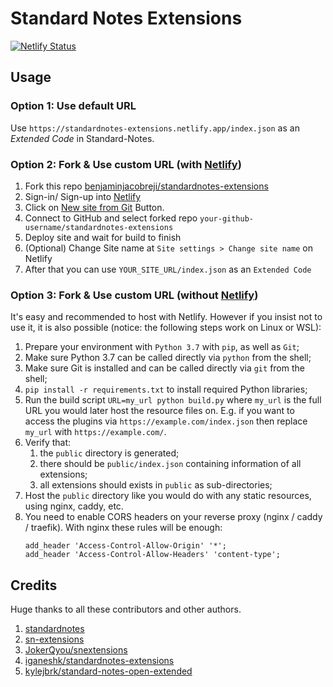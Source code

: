 # Standard Notes Extensions

[![Netlify Status](https://api.netlify.com/api/v1/badges/25256400-19de-4a55-a026-3d8ced3bf9b7/deploy-status)](https://app.netlify.com/sites/standardnotes-extensions/deploys)

## Usage

### Option 1: Use default URL

Use ```https://standardnotes-extensions.netlify.app/index.json``` as an *Extended Code* in Standard-Notes.

### Option 2: Fork & Use custom URL (with [Netlify](https://app.netlify.com/))

1. Fork this repo [benjaminjacobreji/standardnotes-extensions](https://github.com/benjaminjacobreji/standardnotes-extensions/fork)
2. Sign-in/ Sign-up into [Netlify](https://app.netlify.com/)
3. Click on [New site from Git](https://app.netlify.com/start) Button.
4. Connect to GitHub and select forked repo  ```your-github-username/standardnotes-extensions```
5. Deploy site and wait for build to finish
6. (Optional) Change Site name at ```Site settings > Change site name``` on Netlify
7. After that you can use ```YOUR_SITE_URL/index.json``` as an ```Extended Code```

### Option 3: Fork & Use custom URL (without [Netlify](https://app.netlify.com/))

It's easy and recommended to host with Netlify. However if you insist not to use it, it is also possible (notice: the following steps work on Linux or WSL):

1. Prepare your environment with `Python 3.7` with `pip`, as well as `Git`;
2. Make sure Python 3.7 can be called directly via `python` from the shell;
3. Make sure Git is installed and can be called directly via `git` from the shell;
4. `pip install -r requirements.txt` to install required Python libraries;
5. Run the build script `URL=my_url python build.py` where `my_url` is the full URL you would later host the resource files on. E.g. if you want to access the plugins via `https://example.com/index.json` then replace `my_url` with `https://example.com/`.
6. Verify that:
    1. the `public` directory is generated;
    2. there should be `public/index.json` containing information of all extensions;
    3. all extensions should exists in `public` as sub-directories;
7. Host the `public` directory like you would do with any static resources, using nginx, caddy, etc.
8. You need to enable CORS headers on your reverse proxy (nginx / caddy / traefik). With nginx these rules will be enough:
    ```nginx
    add_header 'Access-Control-Allow-Origin' '*';
    add_header 'Access-Control-Allow-Headers' 'content-type';
    ```

## Credits

Huge thanks to all these contributors and other authors.

1. [standardnotes](https://github.com/standardnotes)
2. [sn-extensions](https://github.com/sn-extensions/)
3. [JokerQyou/snextensions](https://github.com/JokerQyou/snextensions)
4. [iganeshk/standardnotes-extensions](https://github.com/iganeshk/standardnotes-extensions)
5. [kylejbrk/standard-notes-open-extended](https://github.com/kylejbrk/standard-notes-open-extended)
